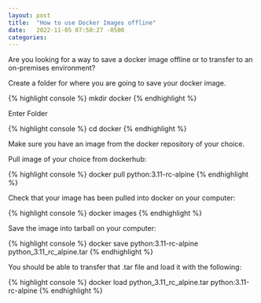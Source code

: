 ```yaml
---
layout: post
title:  "How to use Docker Images offline"
date:   2022-11-05 07:50:27 -0500
categories: 
---
```

Are you looking for a way to save a docker image offline or to transfer to an on-premises environment? 

Create a folder for where you are going to save your docker image.

{% highlight console %}
mkdir docker
{% endhighlight %}

Enter Folder

{% highlight console %}
cd docker
{% endhighlight %}

Make sure you have an image from the docker repository of your choice.

Pull image of your choice from dockerhub:

{% highlight console %}
docker pull python:3.11-rc-alpine
{% endhighlight %}


Check that your image has been pulled into docker on your computer:

{% highlight console %}
docker images
{% endhighlight %}

Save the image into tarball on your computer:

{% highlight console %}
docker save python:3.11-rc-alpine python_3.11_rc_alpine.tar
{% endhighlight %}

You should be able to transfer that .tar file and load it with the following:

{% highlight console %}
docker load python_3.11_rc_alpine.tar python:3.11-rc-alpine
{% endhighlight %}

[jekyll-docs]: https://jekyllrb.com/docs/home
[jekyll-gh]:   https://github.com/jekyll/jekyll
[jekyll-talk]: https://talk.jekyllrb.com/
